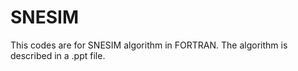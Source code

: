 SNESIM
======
This codes are for SNESIM algorithm in FORTRAN. The algorithm is described in a .ppt file. 
